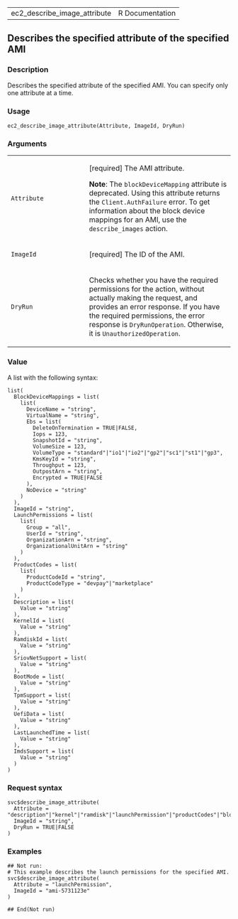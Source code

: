 <table style="width: 100%;">
<tbody>
<tr class="odd">
<td>ec2_describe_image_attribute</td>
<td style="text-align: right;">R Documentation</td>
</tr>
</tbody>
</table>

## Describes the specified attribute of the specified AMI

### Description

Describes the specified attribute of the specified AMI. You can specify
only one attribute at a time.

### Usage

    ec2_describe_image_attribute(Attribute, ImageId, DryRun)

### Arguments

<table>
<colgroup>
<col style="width: 35%" />
<col style="width: 65%" />
</colgroup>
<tbody>
<tr class="odd">
<td><code
id="ec2_describe_image_attribute_:_Attribute">Attribute</code></td>
<td><p>[required] The AMI attribute.</p>
<p><strong>Note</strong>: The <code>blockDeviceMapping</code> attribute
is deprecated. Using this attribute returns the
<code>Client.AuthFailure</code> error. To get information about the
block device mappings for an AMI, use the <code>describe_images</code>
action.</p></td>
</tr>
<tr class="even">
<td><code
id="ec2_describe_image_attribute_:_ImageId">ImageId</code></td>
<td><p>[required] The ID of the AMI.</p></td>
</tr>
<tr class="odd">
<td><code id="ec2_describe_image_attribute_:_DryRun">DryRun</code></td>
<td><p>Checks whether you have the required permissions for the action,
without actually making the request, and provides an error response. If
you have the required permissions, the error response is
<code>DryRunOperation</code>. Otherwise, it is
<code>UnauthorizedOperation</code>.</p></td>
</tr>
</tbody>
</table>

### Value

A list with the following syntax:

    list(
      BlockDeviceMappings = list(
        list(
          DeviceName = "string",
          VirtualName = "string",
          Ebs = list(
            DeleteOnTermination = TRUE|FALSE,
            Iops = 123,
            SnapshotId = "string",
            VolumeSize = 123,
            VolumeType = "standard"|"io1"|"io2"|"gp2"|"sc1"|"st1"|"gp3",
            KmsKeyId = "string",
            Throughput = 123,
            OutpostArn = "string",
            Encrypted = TRUE|FALSE
          ),
          NoDevice = "string"
        )
      ),
      ImageId = "string",
      LaunchPermissions = list(
        list(
          Group = "all",
          UserId = "string",
          OrganizationArn = "string",
          OrganizationalUnitArn = "string"
        )
      ),
      ProductCodes = list(
        list(
          ProductCodeId = "string",
          ProductCodeType = "devpay"|"marketplace"
        )
      ),
      Description = list(
        Value = "string"
      ),
      KernelId = list(
        Value = "string"
      ),
      RamdiskId = list(
        Value = "string"
      ),
      SriovNetSupport = list(
        Value = "string"
      ),
      BootMode = list(
        Value = "string"
      ),
      TpmSupport = list(
        Value = "string"
      ),
      UefiData = list(
        Value = "string"
      ),
      LastLaunchedTime = list(
        Value = "string"
      ),
      ImdsSupport = list(
        Value = "string"
      )
    )

### Request syntax

    svc$describe_image_attribute(
      Attribute = "description"|"kernel"|"ramdisk"|"launchPermission"|"productCodes"|"blockDeviceMapping"|"sriovNetSupport"|"bootMode"|"tpmSupport"|"uefiData"|"lastLaunchedTime"|"imdsSupport",
      ImageId = "string",
      DryRun = TRUE|FALSE
    )

### Examples

    ## Not run: 
    # This example describes the launch permissions for the specified AMI.
    svc$describe_image_attribute(
      Attribute = "launchPermission",
      ImageId = "ami-5731123e"
    )

    ## End(Not run)
